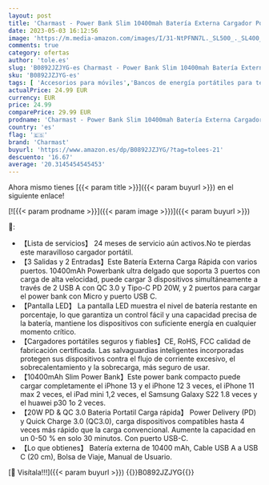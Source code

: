```yaml
---
layout: post
title: 'Charmast - Power Bank Slim 10400mah Batería Externa Cargador Portátil Carga Rápida 20W Bateria Portatil USB C con Led Dispaly Compatible con iPhone 12 13 Samsung Smartphones'
date: 2023-05-03 16:12:56
image: 'https://m.media-amazon.com/images/I/31-NtPFNN7L._SL500_._SL400_.jpg'
comments: true
category: ofertas
author: 'tole.es'
slug: 'B0892JZJYG-es Charmast - Power Bank Slim 10400mah Batería Externa...'
sku: 'B0892JZJYG-es'
tags: [ 'Accesorios para móviles','Bancos de energía portátiles para teléfonos móviles','Cargadores para móviles','Comunicación móvil y accesorios','Electrónica','charmast','iphone','🇪🇸', ]
actualPrice: 24.99 EUR
currency: EUR
price: 24.99
comparePrice: 29.99 EUR
prodname: 'Charmast - Power Bank Slim 10400mah Batería Externa Cargador Portátil Carga Rápida 20W Bateria Portatil USB C con Led Dispaly Compatible con iPhone 12 13 Samsung Smartphones'
country: 'es'
flag: '🇪🇸'
brand: 'Charmast'
buyurl: 'https://www.amazon.es/dp/B0892JZJYG/?tag=tolees-21'
descuento: '16.67'
average: '20.3145454545453'
---
```


Ahora mismo tienes [{{< param title >}}]({{< param buyurl >}}) en el siguiente enlace!

[![{{< param prodname >}}]({{< param image >}})]({{< param buyurl >}})

🔎:

- 【Lista de servicios】 24 meses de servicio aún activos.No te pierdas este maravilloso cargador portátil.
- 【3 Salidas y 2 Entradas】Este Batería Externa Carga Rápida con varios puertos. 10400mAh Powerbank ultra delgado que soporta 3 puertos con carga de alta velocidad, puede cargar 3 dispositivos simultáneamente a través de 2 USB A con QC 3.0 y Tipo-C PD 20W, y 2 puertos para cargar el power bank con Micro y puerto USB C.
- 【Pantalla LED】 La pantalla LED muestra el nivel de batería restante en porcentaje, lo que garantiza un control fácil y una capacidad precisa de la batería, mantiene los dispositivos con suficiente energía en cualquier momento crítico.
- 【Cargadores portátiles seguros y fiables】CE, RoHS, FCC calidad de fabricación certificada. Las salvaguardias inteligentes incorporadas protegen sus dispositivos contra el flujo de corriente excesivo, el sobrecalentamiento y la sobrecarga, más seguro de usar.
- 【10400mAh Slim Power Bank】Este power bank compacto puede cargar completamente el iPhone 13 y el iPhone 12 3 veces, el iPhone 11 max 2 veces, el iPad mini 1,2 veces, el Samsung Galaxy S22 1.8 veces y el huawei p30 1o 2 veces.
- 【20W PD & QC 3.0 Bateria Portatil Carga rápida】 Power Delivery (PD) y Quick Charge 3.0 (QC3.0), carga dispositivos compatibles hasta 4 veces más rápido que la carga convencional. Aumente la capacidad en un 0-50 % en solo 30 minutos. Con puerto USB-C.
- 【Lo que obtienes】 Batería externa de 10400 mAh, Cable USB A a USB C (20 cm), Bolsa de Viaje, Manual de Usuario.

[🛒 Visítala!!!]({{< param buyurl >}})
{{<world>}}B0892JZJYG{{</world>}}
